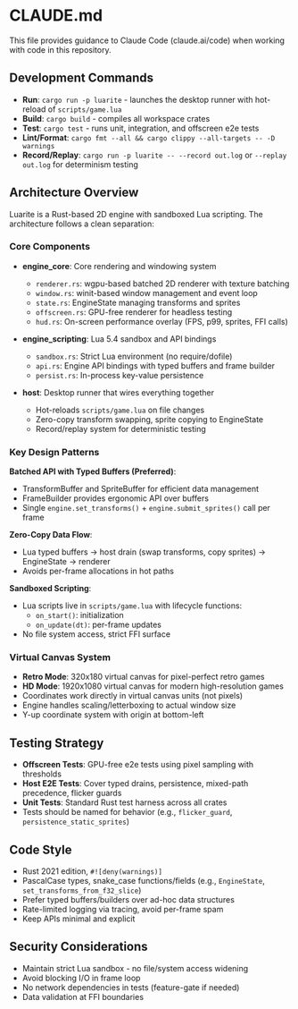 # CLAUDE.md

This file provides guidance to Claude Code (claude.ai/code) when working with code in this repository.

## Development Commands

- **Run**: `cargo run -p luarite` - launches the desktop runner with hot-reload of `scripts/game.lua`
- **Build**: `cargo build` - compiles all workspace crates
- **Test**: `cargo test` - runs unit, integration, and offscreen e2e tests
- **Lint/Format**: `cargo fmt --all && cargo clippy --all-targets -- -D warnings`
- **Record/Replay**: `cargo run -p luarite -- --record out.log` or `--replay out.log` for determinism testing

## Architecture Overview

Luarite is a Rust-based 2D engine with sandboxed Lua scripting. The architecture follows a clean separation:

### Core Components
- **engine_core**: Core rendering and windowing system
  - `renderer.rs`: wgpu-based batched 2D renderer with texture batching
  - `window.rs`: winit-based window management and event loop
  - `state.rs`: EngineState managing transforms and sprites 
  - `offscreen.rs`: GPU-free renderer for headless testing
  - `hud.rs`: On-screen performance overlay (FPS, p99, sprites, FFI calls)

- **engine_scripting**: Lua 5.4 sandbox and API bindings
  - `sandbox.rs`: Strict Lua environment (no require/dofile)
  - `api.rs`: Engine API bindings with typed buffers and frame builder
  - `persist.rs`: In-process key-value persistence

- **host**: Desktop runner that wires everything together
  - Hot-reloads `scripts/game.lua` on file changes
  - Zero-copy transform swapping, sprite copying to EngineState
  - Record/replay system for deterministic testing

### Key Design Patterns

**Batched API with Typed Buffers (Preferred)**:
- TransformBuffer and SpriteBuffer for efficient data management
- FrameBuilder provides ergonomic API over buffers
- Single `engine.set_transforms()` + `engine.submit_sprites()` call per frame

**Zero-Copy Data Flow**:
- Lua typed buffers → host drain (swap transforms, copy sprites) → EngineState → renderer
- Avoids per-frame allocations in hot paths

**Sandboxed Scripting**:
- Lua scripts live in `scripts/game.lua` with lifecycle functions:
  - `on_start()`: initialization
  - `on_update(dt)`: per-frame updates
- No file system access, strict FFI surface

### Virtual Canvas System
- **Retro Mode**: 320x180 virtual canvas for pixel-perfect retro games
- **HD Mode**: 1920x1080 virtual canvas for modern high-resolution games
- Coordinates work directly in virtual canvas units (not pixels)
- Engine handles scaling/letterboxing to actual window size
- Y-up coordinate system with origin at bottom-left

## Testing Strategy

- **Offscreen Tests**: GPU-free e2e tests using pixel sampling with thresholds
- **Host E2E Tests**: Cover typed drains, persistence, mixed-path precedence, flicker guards
- **Unit Tests**: Standard Rust test harness across all crates
- Tests should be named for behavior (e.g., `flicker_guard`, `persistence_static_sprites`)

## Code Style

- Rust 2021 edition, `#![deny(warnings)]`
- PascalCase types, snake_case functions/fields (e.g., `EngineState`, `set_transforms_from_f32_slice`)
- Prefer typed buffers/builders over ad-hoc data structures
- Rate-limited logging via tracing, avoid per-frame spam
- Keep APIs minimal and explicit

## Security Considerations

- Maintain strict Lua sandbox - no file/system access widening
- Avoid blocking I/O in frame loop
- No network dependencies in tests (feature-gate if needed)
- Data validation at FFI boundaries